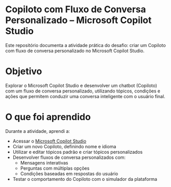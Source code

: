 # Copiloto com Fluxo de Conversa Personalizado – Microsoft Copilot Studio

Este repositório documenta a atividade prática do desafio: criar um Copiloto com fluxo de conversa personalizado no Microsoft Copilot Studio.

# Objetivo

Explorar o Microsoft Copilot Studio e desenvolver um chatbot (Copiloto) com um fluxo de conversa personalizado, utilizando tópicos, condições e ações que permitem conduzir uma conversa inteligente com o usuário final.

# O que foi aprendido

Durante a atividade, aprendi a:

- Acessar o [Microsoft Copilot Studio](https://copilotstudio.microsoft.com/)
- Criar um novo Copiloto, definindo nome e idioma
- Utilizar e editar tópicos padrão e criar tópicos personalizados
- Desenvolver fluxos de conversa personalizados com:
  - Mensagens interativas
  - Perguntas com múltiplas opções
  - Condições baseadas em respostas do usuário
- Testar o comportamento do Copiloto com o simulador da plataforma
